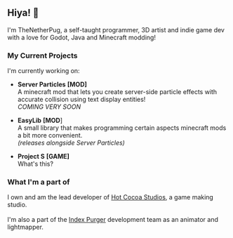 ## Hiya! 👋
I'm TheNetherPug, a self-taught programmer, 3D artist and indie game dev with a love for Godot, Java and Minecraft modding!

### My Current Projects
I'm currently working on:
- **Server Particles** **[MOD]**<br>
  A minecraft mod that lets you create server-side particle effects with accurate collision using text display entities!<br>
  _COMING VERY SOON_
  
- **EasyLib** **[MOD**]<br>
  A small library that makes programming certain aspects minecraft mods a bit more convenient.<br>
  _(releases alongside Server Particles)_
  
- **Project S** **[GAME]**<br> 
  What's this?

### What I'm a part of
I own and am the lead developer of [Hot Cocoa Studios](https://hotcocoastudios.itch.io/), a game making studio.<br><br>
I'm also a part of the [Index Purger](https://store.steampowered.com/app/2742480/Index_Purger/) development team as an animator and lightmapper.
